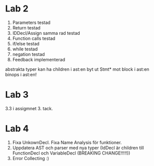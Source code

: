 # Lab 2
1. Parameters                       testad 
2. Return                           testad
3. IDDecl/Assign samma rad          testad
4. Function calls                   testad
5. if/else                          testad
6. while                            testad
7. negation                         testad
8. Feedback                         implementerad

abstrakta typer kan ha children i ast:en
byt ut Stmt* mot block i ast:en
binops i ast:en!

# Lab 3
3.3 i assigmnet 3. tack.

# Lab 4
1. Fixa UnkownDecl. Fixa Name Analysis för funktioner.
2. Uppdatera AST och parser med nya typer (IdDecl är children till FunctionDecl och VariableDecl (BREAKING CHANGE!!!!!))
3. Error Collecting :)
